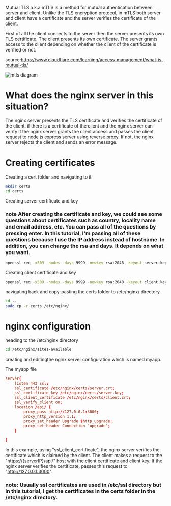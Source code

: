 Mutual TLS a.k.a mTLS is a method for mutual authentication between server and client. Unlike the TLS encryption protocol, in mTLS both server and client have a certificate and the server verifies the certificate of the client.

First of all the client connects to the server then the server presents its own TLS certificate. The client presents its own certificate. The server grants access to the client depending on whether the client of the certificate is verified or not.

source:https://www.cloudflare.com/learning/access-management/what-is-mutual-tls/

<!-- ![Image description](https://dev-to-uploads.s3.amazonaws.com/uploads/articles/du9k2ygt8btga8yg7nz8.png) -->

![mtls diagram](https://dev-to-uploads.s3.amazonaws.com/uploads/articles/du9k2ygt8btga8yg7nz8.png)

# What does the nginx server in this situation?

The nginx server presents the TLS certificate and verifies the certificate of the client. if there is a certificate of the client and the nginx server can verify it the nginx server grants the client access and passes the client request to node js express server using reverse proxy. If not, the nginx server rejects the client and sends an error message.

# Creating certificates

Creating a cert folder and navigating to it

```bash
mkdir certs
cd certs
```

Creating server certificate and key

### note After creating the certificate and key, we could see some questions about certificates such as country, locality name and email address, etc. You can pass all of the questions by pressing enter. In this tutorial, I'm passing all of these questions because I use the IP address instead of hostname. In addition, you can change the rsa and days. It depends on what you want.

```bash
openssl req -x509 -nodes -days 9999 -newkey rsa:2048 -keyout server.key -out server.crt
```

Creating client certificate and key

```bash
openssl req -x509 -nodes -days 9999 -newkey rsa:2048 -keyout client.key -out client.crt
```

navigating back and copy-pasting the certs folder to /etc/nginx/ directory

```bash
cd ..
sudo cp -r certs /etc/nginx/
```

# nginx configuration

heading to the /etc/nginx directory

```bash
cd /etc/nginx/sites-available
```

creating and editingthe nginx server configuration which is named myapp.

The myapp file

```.conf
server{
    listen 443 ssl;
    ssl_certificate /etc/nginx/certs/server.crt;
    ssl_certificate_key /etc/nginx/certs/server.key;
    ssl_client_certificate /etc/nginx/certs/client.crt;
    ssl_verify_client on;
    location /api/ {
        proxy_pass http://127.0.0.1:3000;
        proxy_http_version 1.1;
        proxy_set_header Upgrade $http_upgrade;
        proxy_set_header Connection "upgrade";
    }

}
```

In this example, using "ssl_client_certificate", the nginx server verifies the certificate which is claimed by the client. The client makes a request to the "https://{serverIP}/api/" host with the client certificate and client key. If the nginx server verifies the certificate, passes this request to "http://127.0.0.1:3000".

### note: Usually ssl certificates are used in /etc/ssl directory but in this tutorial, I get the certificates in the certs folder in the /etc/nginx directory.
